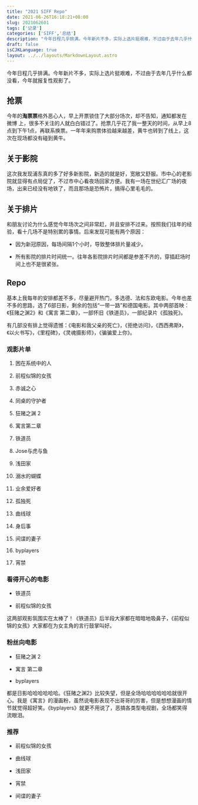```yaml
---
title: "2021 SIFF Repo"
date: 2021-06-26T16:18:21+08:00
slug: 2021062601
tags: ['记录']
categories: ['SIFF','总结']
description: "今年日程几乎排满。今年新片不多，实际上选片挺艰难，不过由于去年几乎什么都没看，今年就报复性观影了。"
draft: false
isCJKLanguage: true
layout: ../../layouts/MarkdownLayout.astro
---
```

 
今年日程几乎排满。今年新片不多，实际上选片挺艰难，不过由于去年几乎什么都没看，今年就报复性观影了。

## 抢票

今年的**淘票票**格外恶心人，早上开票锁住了大部分场次，却不告知，通知都发在 微博 上，很多不关注的人就白白错过了。抢票几乎花了我一整天的时间，从早上8点到下午1点，再联系换票。一年年来购票体验越来越差，黄牛也转到了线上，这次在现场都没有碰到黄牛。

## 关于影院

这次我发现浦东真的多了好多新影院，新造的就是好，宽敞又舒服。市中心的老影院就显得有点局促了，不过市中心看夜场回家方便。我有一场在世纪汇广场的夜场，出来已经没有地铁了，而且那场是恐怖片，搞得心里毛毛的。

## 关于排片

和朋友讨论为什么感觉今年场次之间非常赶，并且安排不过来。按照我们往年的经验，看十几场不是特别累的事情。后来发现可能有两个原因：

* 因为新冠原因，每场间隔1个小时，导致整体排片量减少。

* 所有影院的排片时间统一。往年各影院排片时间都是参差不齐的，穿插赶场时间上也不是很紧张。

## Repo

基本上我每年的安排都差不多，尽量避开热门，多选德、法和东欧电影。今年也差不多的思路，选了6部日影，剩余的包括“一带一路”和德国电影。其中两部首映：《狂赌之渊2》和《寓言 第二章》，一部怀旧《铁道员》，一部纪录片《孤独死》。

有几部没有排上觉得遗憾：《电影和我父亲的死亡》，《拒绝访问》，《西西弗斯》，《以火书写》，《里程碑》，《灵魂摄影师》，《骗骗爱上你》。

### 观影片单

1. 困在系统中的人

2. 前程似锦的女孩

3. 赤诚之心

4. 同桌的守护者

5. 狂赌之渊 2

6. 寓言第二章

7. 铁道员

8. Jose与虎与鱼

9. 浅田家

10. 溺水的蝴蝶

11. 业余爱好者

12. 孤独死

13. 曲线球

14. 身后事

15. 间谍的妻子

16. byplayers

17. 宵禁

### 看得开心的电影

* 铁道员

* 前程似锦的女孩

这两部观影氛围实在太棒了！《铁道员》后半段大家都在暗暗地吸鼻子，《前程似锦的女孩》大家都在为女主角的言行鼓掌叫好。

### 粉丝向电影

* 狂赌之渊 2

* 寓言 第二章

* byplayers

都是日影哈哈哈哈哈哈。《狂赌之渊2》比较失望，但是全场哈哈哈哈哈哈就很开心。我是《寓言》的漫画粉，虽然说电影表现不出哥哥的厉害，但是想想漫画的情节就觉得超好笑。《byplayers》就更不用说了，恶搞各类型电视剧，全场都笑得流眼泪。

### 推荐

* 前程似锦的女孩

* 曲线球

* 浅田家

* 宵禁

* 间谍的妻子
